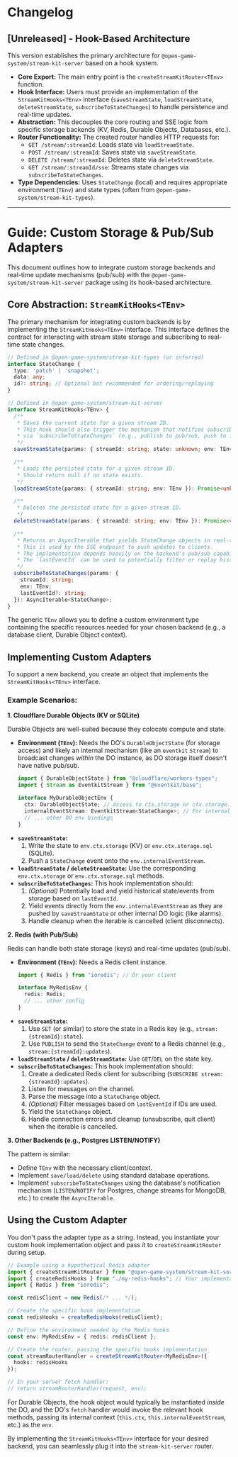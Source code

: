 # Changelog

## [Unreleased] - Hook-Based Architecture

This version establishes the primary architecture for `@open-game-system/stream-kit-server` based on a hook system.

- **Core Export:** The main entry point is the `createStreamKitRouter<TEnv>` function.
- **Hook Interface:** Users must provide an implementation of the `StreamKitHooks<TEnv>` interface (`saveStreamState`, `loadStreamState`, `deleteStreamState`, `subscribeToStateChanges`) to handle persistence and real-time updates.
- **Abstraction:** This decouples the core routing and SSE logic from specific storage backends (KV, Redis, Durable Objects, Databases, etc.).
- **Router Functionality:** The created router handles HTTP requests for:
    - `GET /stream/:streamId`: Loads state via `loadStreamState`.
    - `POST /stream/:streamId`: Saves state via `saveStreamState`.
    - `DELETE /stream/:streamId`: Deletes state via `deleteStreamState`.
    - `GET /stream/:streamId/sse`: Streams state changes via `subscribeToStateChanges`.
- **Type Dependencies:** Uses `StateChange` (local) and requires appropriate environment (`TEnv`) and state types (often from `@open-game-system/stream-kit-types`).

---

# Guide: Custom Storage & Pub/Sub Adapters

This document outlines how to integrate custom storage backends and real-time update mechanisms (pub/sub) with the `@open-game-system/stream-kit-server` package using its hook-based architecture.

## Core Abstraction: `StreamKitHooks<TEnv>`

The primary mechanism for integrating custom backends is by implementing the `StreamKitHooks<TEnv>` interface. This interface defines the contract for interacting with stream state storage and subscribing to real-time state changes.

```typescript
// Defined in @open-game-system/stream-kit-types (or inferred)
interface StateChange {
  type: 'patch' | 'snapshot';
  data: any;
  id?: string; // Optional but recommended for ordering/replaying
}

// Defined in @open-game-system/stream-kit-server
interface StreamKitHooks<TEnv> {
  /**
   * Saves the current state for a given stream ID.
   * This hook should also trigger the mechanism that notifies subscribers
   * via `subscribeToStateChanges` (e.g., publish to pub/sub, push to internal stream).
   */
  saveStreamState(params: { streamId: string; state: unknown; env: TEnv }): Promise<void>;

  /**
   * Loads the persisted state for a given stream ID.
   * Should return null if no state exists.
   */
  loadStreamState(params: { streamId: string; env: TEnv }): Promise<unknown | null>;

  /**
   * Deletes the persisted state for a given stream ID.
   */
  deleteStreamState(params: { streamId: string; env: TEnv }): Promise<void>;

  /**
   * Returns an AsyncIterable that yields StateChange objects in real-time.
   * This is used by the SSE endpoint to push updates to clients.
   * The implementation depends heavily on the backend's pub/sub capabilities.
   * The `lastEventId` can be used to potentially filter or replay historical events.
   */
  subscribeToStateChanges(params: {
    streamId: string;
    env: TEnv;
    lastEventId?: string;
  }): AsyncIterable<StateChange>;
}
```

The generic `TEnv` allows you to define a custom environment type containing the specific resources needed for your chosen backend (e.g., a database client, Durable Object context).

## Implementing Custom Adapters

To support a new backend, you create an object that implements the `StreamKitHooks<TEnv>` interface.

### Example Scenarios:

**1. Cloudflare Durable Objects (KV or SQLite)**

Durable Objects are well-suited because they colocate compute and state.

*   **Environment (`TEnv`):** Needs the DO's `DurableObjectState` (for storage access) and likely an internal mechanism (like an `eventkit` `Stream`) to broadcast changes *within* the DO instance, as DO storage itself doesn't have native pub/sub.
    ```typescript
    import { DurableObjectState } from "@cloudflare/workers-types";
    import { Stream as EventkitStream } from "@eventkit/base";

    interface MyDurableObjectEnv {
      ctx: DurableObjectState; // Access to ctx.storage or ctx.storage.sql
      internalEventStream: EventkitStream<StateChange>; // For internal broadcast
      // ... other DO env bindings
    }
    ```
*   **`saveStreamState`:**
    1.  Write the state to `env.ctx.storage` (KV) or `env.ctx.storage.sql` (SQLite).
    2.  Push a `StateChange` event onto the `env.internalEventStream`.
*   **`loadStreamState` / `deleteStreamState`:** Use the corresponding `env.ctx.storage` or `env.ctx.storage.sql` methods.
*   **`subscribeToStateChanges`:** This hook implementation should:
    1.  *(Optional)* Potentially load and yield historical state/events from storage based on `lastEventId`.
    2.  Yield events directly from the `env.internalEventStream` as they are pushed by `saveStreamState` or other internal DO logic (like alarms).
    3.  Handle cleanup when the iterable is cancelled (client disconnects).

**2. Redis (with Pub/Sub)**

Redis can handle both state storage (keys) and real-time updates (pub/sub).

*   **Environment (`TEnv`):** Needs a Redis client instance.
    ```typescript
    import { Redis } from "ioredis"; // Or your client

    interface MyRedisEnv {
      redis: Redis;
      // ... other config
    }
    ```
*   **`saveStreamState`:**
    1.  Use `SET` (or similar) to store the state in a Redis key (e.g., `stream:{streamId}:state`).
    2.  Use `PUBLISH` to send the `StateChange` event to a Redis channel (e.g., `stream:{streamId}:updates`).
*   **`loadStreamState` / `deleteStreamState`:** Use `GET`/`DEL` on the state key.
*   **`subscribeToStateChanges`:** This hook implementation should:
    1.  Create a dedicated Redis client for subscribing (`SUBSCRIBE stream:{streamId}:updates`).
    2.  Listen for messages on the channel.
    3.  Parse the message into a `StateChange` object.
    4.  *(Optional)* Filter messages based on `lastEventId` if IDs are used.
    5.  Yield the `StateChange` object.
    6.  Handle connection errors and cleanup (unsubscribe, quit client) when the iterable is cancelled.

**3. Other Backends (e.g., Postgres LISTEN/NOTIFY)**

The pattern is similar:
*   Define `TEnv` with the necessary client/context.
*   Implement `save/load/delete` using standard database operations.
*   Implement `subscribeToStateChanges` using the database's notification mechanism (`LISTEN`/`NOTIFY` for Postgres, change streams for MongoDB, etc.) to create the `AsyncIterable`.

## Using the Custom Adapter

You don't pass the adapter type as a string. Instead, you instantiate your custom hook implementation object and pass *it* to `createStreamKitRouter` during setup.

```typescript
// Example using a hypothetical Redis adapter
import { createStreamKitRouter } from "@open-game-system/stream-kit-server";
import { createRedisHooks } from "./my-redis-hooks"; // Your implementation file
import { Redis } from "ioredis";

const redisClient = new Redis(/* ... */);

// Create the specific hook implementation
const redisHooks = createRedisHooks(redisClient);

// Define the environment needed by the Redis hooks
const env: MyRedisEnv = { redis: redisClient };

// Create the router, passing the specific hooks implementation
const streamRouterHandler = createStreamKitRouter<MyRedisEnv>({
  hooks: redisHooks
});

// In your server fetch handler:
// return streamRouterHandler(request, env);
```

For Durable Objects, the hook object would typically be instantiated *inside* the DO, and the DO's `fetch` handler would invoke the relevant hook methods, passing its internal context (`this.ctx`, `this.internalEventStream`, etc.) as the `env`.

By implementing the `StreamKitHooks<TEnv>` interface for your desired backend, you can seamlessly plug it into the `stream-kit-server` router. 